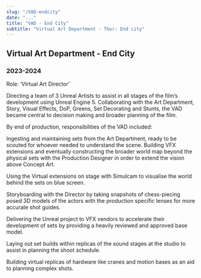 ```yaml
---
slug: "/VAD-endcity"
date: "..."
title: "VAD - End City"
subtitle: "Virtual Art Department - Thor: End city"
---
```

<!---
slug: must match link: URL in .Work.js
-->

<h2> Virtual Art Department - End City </h2>
<h3> 2023-2024 </h3>
<p>
Role: ‘Virtual Art Director’

Directing a team of 3 Unreal Artists to assist in all stages of the film’s development using Unreal Engine 5. Collaborating with the Art Department, Story, Visual Effects, DoP, Greens, Set Decorating and Stunts, the VAD became central to decision making and broader planning of the film.

By end of production, responsibilities of the VAD included:



Ingesting and maintaining sets from the Art Department, ready to be scouted for whoever needed to understand the scene.
Building VFX extensions and eventually constructing the broader world map beyond the physical sets with the Production Designer in order to extend the vision above Concept Art.


Using the Virtual extensions on stage with Simulcam to visualise the world behind the sets on blue screen.


Storyboarding with the Director by taking snapshots of chess-piecing posed 3D models of the actors with the production specific lenses for more accurate shot guides.


Delivering the Unreal project to VFX vendors to accelerate their development of sets by providing a heavily reviewed and approved base model.


Laying out set builds within replicas of the sound stages at the studio to assist in planning the shoot schedule.


Building virtual replicas of hardware like cranes and motion bases as an aid to planning complex shots.
 </p>